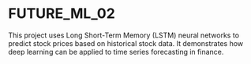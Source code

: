 # FUTURE_ML_02
This project uses Long Short-Term Memory (LSTM) neural networks to predict stock prices based on historical stock data. It demonstrates how deep learning can be applied to time series forecasting in finance.
